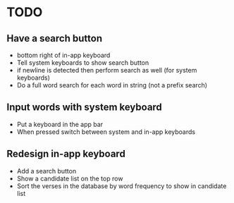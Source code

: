 # TODO

## Have a search button

- bottom right of in-app keyboard
- Tell system keyboards to show search button
- if newline is detected then perform search as well (for system keyboards)
- Do a full word search for each word in string (not a prefix search)

## Input words with system keyboard

- Put a keyboard in the app bar
- When pressed switch between system and in-app keyboards

## Redesign in-app keyboard

- Add a search button
- Show a candidate list on the top row
- Sort the verses in the database by word frequency to show in candidate list
